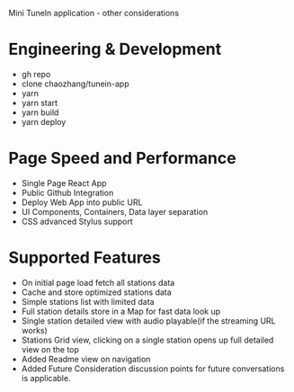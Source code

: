 Mini TuneIn application - other considerations


# Engineering & Development
 - gh repo 
 - clone chaozhang/tunein-app
 - yarn
 - yarn start
 - yarn build
 - yarn deploy

# Page Speed and Performance

 - Single Page React App
 - Public Github Integration
 - Deploy Web App into public URL
 - UI Components, Containers, Data layer separation
 - CSS advanced Stylus support

# Supported Features

 - On initial page load fetch all stations data
 - Cache and store optimized stations data
 - Simple stations list with limited data
 - Full station details store in a Map for fast data look up
 - Single station detailed view with audio playable(if the streaming URL works)
 - Stations Grid view, clicking on a single station opens up full detailed view on the top
 - Added Readme view on navigation
 - Added Future Consideration discussion points for future conversations is applicable. 

